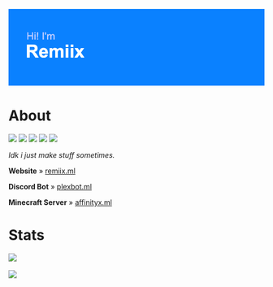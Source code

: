 ![Hi! I'm Remiix](header.png)

# About
![](https://img.shields.io/badge/OS-MacOS%2011%20+%20Windows%2010-blue) ![](https://img.shields.io/badge/Languages-JavaScript%20%2B%20HTML%2FCSS-blue) ![](https://img.shields.io/badge/Editor-Atom-blue) ![](https://img.shields.io/badge/Browser-Chrome-blue) ![](https://img.shields.io/badge/Hosting-Glitch-blue)

*Idk i just make stuff sometimes.*

**Website** » [remiix.ml](https://remiix.ml)

**Discord Bot** » [plexbot.ml](https://plexbot.ml)

**Minecraft Server** » [affinityx.ml](https://affinityx.ml)

# Stats
[![](https://github-readme-stats.vercel.app/api/top-langs/?username=RemiixInc&show_icons=true&theme=dark)]()

[![](https://github-readme-stats.vercel.app/api?username=RemiixInc&theme=dark)]()
